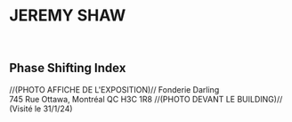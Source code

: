 <h1>JEREMY SHAW</h1><br>
<h2>Phase Shifting Index</h2>
//(PHOTO AFFICHE DE L'EXPOSITION)//
Fonderie Darling <br>
745 Rue Ottawa, Montréal QC H3C 1R8
//(PHOTO DEVANT LE BUILDING)//
(Visité le 31/1/24)
